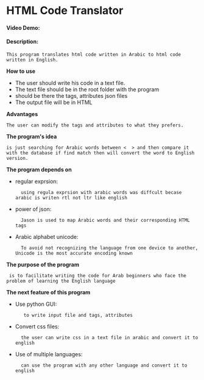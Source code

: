 # HTML Code Translator
#### Video Demo:  <URL HERE>
#### Description:

    This program translates html code written in Arabic to html code written in English.

**How to use**

- The user should write his code in a text file.
- The text file should be in the root folder with the program
- should be there the tags, attributes json files
- The output file will be in HTML
    

**Advantages**

    The user can modify the tags and attributes to what they prefers.

**The program's idea**

    is just searching for Arabic words between <  > and then compare it with the database if find match then will convert the word to English version.

**The program depends on**
- regular exprsion:

        using regula exprsion with arabic words was diffcult becase arabic is writen rtl not ltr like english

- power of json:

        Jason is used to map Arabic words and their corresponding HTML tags

- Arabic alphabet unicode:

        To avoid not recognizing the language from one device to another, Unicode is the most accurate encoding known

**The purpose of the program**

     is to facilitate writing the code for Arab beginners who face the problem of learning the English language

**The next feature of this program**

- Use python GUI:
    
         to write input file and tags, attributes

- Convert css files:

        the user can write css in a text file in arabic and convert it to english

- Use of multiple languages:

        can use the program with any other language and convert it to english
